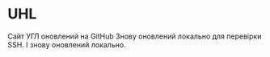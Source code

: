 # UHL
Сайт УГЛ оновлений на GitHub
Знову оновлений локально для перевірки SSH.
І знову оновлений локально.